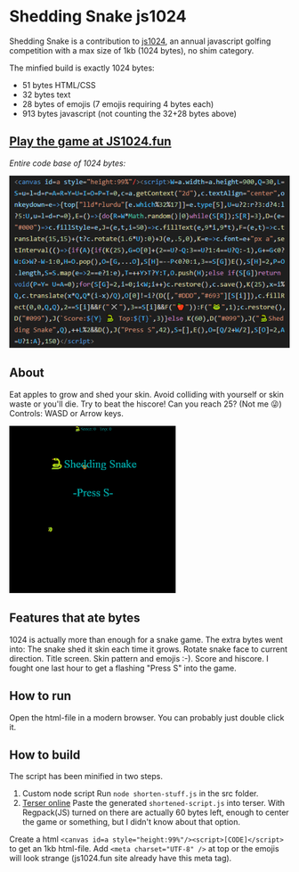 # Shedding Snake js1024

Shedding Snake is a contribution to [js1024](https://js1024.fun/), an annual javascript golfing competition with a max size of 1kb (1024 bytes), no shim category. 

The minfied build is exactly 1024 bytes:
* 51 bytes HTML/CSS
* 32 bytes text
* 28 bytes of emojis (7 emojis requiring 4 bytes each)
* 913 bytes javascript (not counting the 32+28 bytes above)

## [Play the game at JS1024.fun](https://js1024.fun/demos/2020#24)

*Entire code base of 1024 bytes:*

![code base](./code.png)


## About

Eat apples to grow and shed your skin. Avoid colliding with yourself or skin waste or you'll die. Try to beat the hiscore! Can you reach 25? (Not me 😜)
Controls: WASD or Arrow keys.

![game play](./gameplay300.gif)

## Features that ate bytes

1024 is actually more than enough for a snake game. The extra bytes went into: The snake shed it skin each time it grows. Rotate snake face to current direction. Title screen. Skin pattern and  emojis :-). Score and hiscore. I fought one last hour to get a flashing "Press S" into the game.

## How to run

Open the html-file in a modern browser. You can probably just double click it.

## How to build

The script has been minified in two steps.

1. Custom node script
   Run `node shorten-stuff.js` in the src folder.
2. [Terser online](https://xem.github.io/terser-online/)
   Paste the generated `shortened-script.js` into terser. With Regpack(JS) turned on there are actually 60 bytes left, enough to center the game or something, but I didn't know about that option.

Create a html `<canvas id=a style="height:99%"/><script>[CODE]</script>` to get an 1kb html-file. Add `<meta charset="UTF-8" />` at top or the emojis will look strange (js1024.fun site already have this meta tag).

